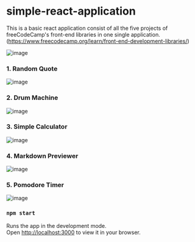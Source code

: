 # simple-react-application

This is a basic react application consist of all the five projects of freeCodeCamp's front-end libraries in one single application.
(https://www.freecodecamp.org/learn/front-end-development-libraries/)

![image](https://user-images.githubusercontent.com/65062234/209752267-34d67cef-36b8-4b43-9473-e39aeca91970.png)

### 1. Random Quote

![image](https://user-images.githubusercontent.com/65062234/209752384-18aaee94-14ca-4274-a027-4c283b10278b.png)


### 2. Drum Machine

![image](https://user-images.githubusercontent.com/65062234/209752348-35323be8-3e3f-492d-a4a4-faa9c7b0d5bc.png)

### 3. Simple Calculator

![image](https://user-images.githubusercontent.com/65062234/209752496-bec0bad0-8925-4f09-a8f0-3c7e15cfb16a.png)

### 4. Markdown Previewer

![image](https://user-images.githubusercontent.com/65062234/209752595-83323c85-8a35-40a5-bff2-88bf964b0adf.png)

### 5. Pomodore Timer

![image](https://user-images.githubusercontent.com/65062234/209752660-4779860d-bd8b-4139-a9ce-49dce829a745.png)


### `npm start`

Runs the app in the development mode.\
Open [http://localhost:3000](http://localhost:3000) to view it in your browser.

